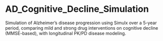 # AD_Cognitive_Decline_Simulation
Simulation of Alzheimer’s disease progression using Simulx over a 5-year period, comparing mild and strong drug interventions on cognitive decline (MMSE-based), with longitudinal PK/PD disease modeling.
